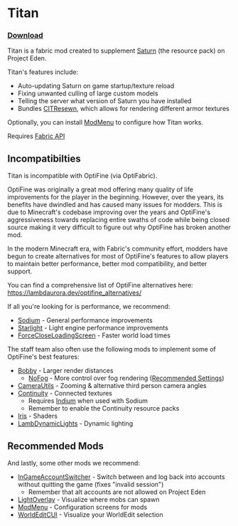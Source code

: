 # Titan

### [Download](https://projecteden.gg/titan)

Titan is a fabric mod created to supplement [Saturn](https://github.com/ProjectEdenGG/Saturn) (the resource pack) on Project Eden.

Titan's features include:
- Auto-updating Saturn on game startup/texture reload
- Fixing unwanted culling of large custom models
- Telling the server what version of Saturn you have installed
- Bundles [CITResewn](https://modrinth.com/mod/cit-resewn), which allows for rendering different armor textures

Optionally, you can install [ModMenu](https://modrinth.com/mod/modmenu) to configure how Titan works. 

Requires [Fabric API](https://www.curseforge.com/minecraft/mc-mods/fabric-api)

## Incompatibilties
Titan is incompatible with OptiFine (via OptiFabric). 

OptiFine was originally a great mod offering many quality of life improvements for the player in the beginning. However, over the years, its benefits have dwindled and has caused many issues for modders. This is due to Minecraft's codebase improving over the years and OptiFine's aggressiveness towards replacing entire swaths of code while being closed source making it very difficult to figure out why OptiFine has broken another mod.

In the modern Minecraft era, with Fabric's community effort, modders have begun to create alternatives for most of OptiFine's features to allow players to maintain better performance, better mod compatibility, and better support.

You can find a comprehensive list of OptiFine alternatives here: https://lambdaurora.dev/optifine_alternatives/

If all you're looking for is performance, we recommend:
- [Sodium](https://modrinth.com/mod/sodium) - General performance improvements
- [Starlight](https://modrinth.com/mod/starlight) - Light engine performance improvements
- [ForceCloseLoadingScreen](https://modrinth.com/mod/forcecloseworldloadingscreen) - Faster world load times

The staff team also often use the following mods to implement some of OptiFine's best features:
- [Bobby](https://modrinth.com/mod/bobby) - Larger render distances
    - [NoFog](https://modrinth.com/mod/no_fog) - More control over fog rendering ([Recommended Settings](https://i.projecteden.gg/nofog.png))
- [CameraUtils](https://modrinth.com/mod/camera-utils) - Zooming & alternative third person camera angles
- [Continuity](https://modrinth.com/mod/continuity) - Connected textures
    - Requires [Indium](https://modrinth.com/mod/indium) when used with Sodium
    - Remember to enable the Continuity resource packs
- [Iris](https://modrinth.com/mod/iris) - Shaders
- [LambDynamicLights](https://modrinth.com/mod/lambdynamiclights) - Dynamic lighting

## Recommended Mods
And lastly, some other mods we recommend:
- [InGameAccountSwitcher](https://modrinth.com/mod/in-game-account-switcher) - Switch between and log back into accounts without quitting the game (fixes "invalid session")
    - Remember that alt accounts are not allowed on Project Eden
- [LightOverlay](https://modrinth.com/mod/light-overlay) - Visualize where mobs can spawn
- [ModMenu](https://modrinth.com/mod/modmenu) - Configuration screens for mods
- [WorldEditCUI](https://www.curseforge.com/minecraft/mc-mods/worldeditcui-fabric) - Visualize your WorldEdit selection
